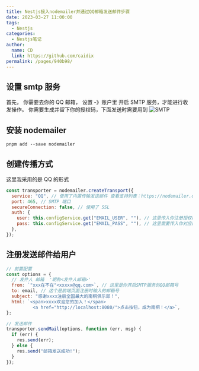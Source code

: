 ```yaml
---
title: Nestjs接入nodemailer并通过QQ邮箱发送邮件步骤
date: 2023-03-27 11:00:00
tags: 
  - Nestjs
categories: 
  - Nestjs笔记
author: 
  name: CD
  link: https://github.com/caidix
permalink: /pages/940b98/
---
```


## 设置 smtp 服务

首先， 你需要去你的 QQ 邮箱， 设置 -》账户里 开启 SMTP 服务，才能进行收发操作。
你需要生成并留下你的授权码，下面发送时需要用到
![SMTP](/vuepress-interview-github/assets/nestjs/smtp.png)

## 安装 nodemailer

```node
pnpm add --save nodemailer
```

## 创建传播方式

这里我采用的是 QQ 的形式

```js
const transporter = nodemailer.createTransport({
  service: "QQ", // 使用了内置传输发送邮件 查看支持列表：https://nodemailer.com/smtp/well-known/
  port: 465, // SMTP 端口
  secureConnection: false, // 使用了 SSL
  auth: {
    user: this.configService.get("EMAIL_USER", ""), // 这里传入你注册授权码的用户名 比如 xxxx@qq.com
    pass: this.configService.get("EMAIL_PASS", ""), // 这里需要传入你对应的授权码
  },
});
```

## 注册发送邮件给用户

```js
// 前置配置
const options = {
  // 发件人 邮箱  '昵称<发件人邮箱>'
  from: `"xxx在不在"<xxxxx@qq.com>`, // 这里是你开启SMTP服务的QQ邮箱号
  to: email, // 这个是前端页面注册时输入的邮箱号
  subject: "感谢xxxx注册全国最大的南桐俱乐部！",
  html: `<span>xxxx欢迎您的加入！</span>
          <a href="http://localhost:8080/">点击按钮，成为南桐！</a>`,
};

// 发送邮件
transporter.sendMail(options, function (err, msg) {
  if (err) {
    res.send(err);
  } else {
    res.send("邮箱发送成功!");
  }
});
```
